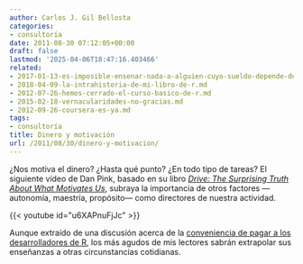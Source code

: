 ```yaml
---
author: Carlos J. Gil Bellosta
categories:
- consultoría
date: 2011-08-30 07:12:05+00:00
draft: false
lastmod: '2025-04-06T18:47:16.403466'
related:
- 2017-01-13-es-imposible-ensenar-nada-a-alguien-cuyo-sueldo-depende-de-no-aprender.md
- 2018-04-09-la-intrahistoria-de-mi-libro-de-r.md
- 2012-07-26-hemos-cerrado-el-curso-basico-de-r.md
- 2015-02-18-vernacularidades-no-gracias.md
- 2012-09-26-coursera-es-ya.md
tags:
- consultoría
title: Dinero y motivación
url: /2011/08/30/dinero-y-motivacion/
---
```


¿Nos motiva el dinero? ¿Hasta qué punto? ¿En todo tipo de tareas? El siguiente vídeo de Dan Pink, basado en su libro _[Drive: The Surprising Truth About What Motivates Us](http://www.danpink.com/drive)_, subraya la importancia de otros factores —autonomía, maestría, propósito— como directores de nuestra actividad.

{{< youtube id="u6XAPnuFjJc" >}}

Aunque extraído de una discusión acerca de la [conveniencia de pagar a los desarrolladores de R](http://www.r-statistics.com/2010/09/open-source-and-money-%E2%80%93-why-paying-r-developers-might-not-always-help-the-project/), los más agudos de mis lectores sabrán extrapolar sus enseñanzas a otras circunstancias cotidianas.